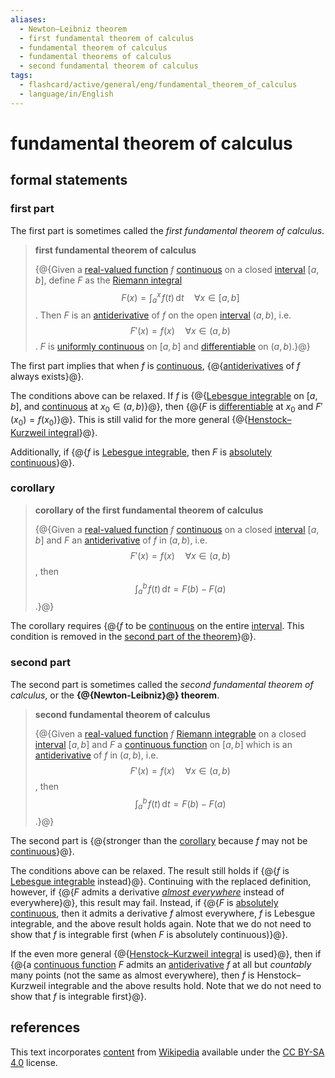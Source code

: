 ```yaml
---
aliases:
  - Newton–Leibniz theorem
  - first fundamental theorem of calculus
  - fundamental theorem of calculus
  - fundamental theorems of calculus
  - second fundamental theorem of calculus
tags:
  - flashcard/active/general/eng/fundamental_theorem_of_calculus
  - language/in/English
---
```


# fundamental theorem of calculus

## formal statements

### first part

The first part is sometimes called the _first fundamental theorem of calculus_.

> __first fundamental theorem of calculus__
>
> {@{Given a [real-valued function](real-valued%20function.md) $f$ [continuous](continuous%20function.md) on a closed [interval](interval%20(mathematics).md) $[a,b]$, define $F$ as the [Riemann integral](Riemann%20integral.md) $$F(x)=\int_a^x\!f(t)\,\mathrm{d}t\quad\forall{x}\in[a,b]$$. Then $F$ is an [antiderivative](antiderivative.md) of $f$ on the open [interval](interval%20(mathematics).md) $(a,b)$, i.e. $$F'(x)=f(x)\quad\forall{x}\in(a,b)$$. $F$ is [uniformly continuous](uniformly%20continuous.md) on $[a,b]$ and [differentiable](differentiable%20function.md) on $(a,b)$.}@}

The first part implies that when $f$ is [continuous](continuous%20function.md), {@{[antiderivatives](antiderivative.md) of $f$ always exists}@}.

The conditions above can be relaxed. If $f$ is {@{[Lebesgue integrable](Lebesgue%20integration.md) on $[a, b]$, and [continuous](continuous%20function.md) at $x_0 \in (a, b)$}@}, then {@{$F$ is [differentiable](differentiable%20function.md) at $x_0$ and $F'(x_0) = f(x_0)$}@}. This is still valid for the more general {@{[Henstock–Kurzweil integral](Henstock–Kurzweil%20integral.md)}@}.

Additionally, if {@{$f$ is [Lebesgue integrable](Lebesgue%20integrable.md), then $F$ is [absolutely continuous](absolute%20continuity.md)}@}.

### corollary

> __corollary of the first fundamental theorem of calculus__
>
> {@{Given a [real-valued function](real-valued%20function.md) $f$ [continuous](continuous%20function.md) on a closed [interval](interval%20(mathematics).md) $[a,b]$ and $F$ an [antiderivative](antiderivative.md) of $f$ in $(a,b)$, i.e. $$F'(x)=f(x)\quad\forall{x}\in(a,b)$$, then $$\int_a^b\!f(t)\,\mathrm{d}t=F(b)-F(a)$$.}@}

The corollary requires {@{$f$ to be [continuous](continuous%20function.md) on the entire [interval](interval%20(mathematics).md). This condition is removed in the [second part of the theorem](#second%20part)}@}.

### second part

The second part is sometimes called the _second fundamental theorem of calculus_, or the __{@{Newton-Leibniz}@} theorem__.

> __second fundamental theorem of calculus__
>
> {@{Given a [real-valued function](real-valued%20function.md) $f$ [Riemann integrable](Riemann%20integral.md#Riemann%20integrable) on a closed [interval](interval%20(mathematics).md) $[a,b]$ and $F$ a [continuous function](continuous%20function.md) on $[a,b]$ which is an [antiderivative](antiderivative.md) of $f$ in $(a,b)$, i.e. $$F'(x)=f(x)\quad\forall{x}\in(a,b)$$, then $$\int_a^b\!f(t)\,\mathrm{d}t=F(b)-F(a)$$.}@}

The second part is {@{stronger than the [corollary](#corollary) because $f$ may not be [continuous](continuous%20function.md)}@}.

The conditions above can be relaxed. The result still holds if {@{$f$ is [Lebesgue integrable](Lebesgue%20integration.md) instead}@}. Continuing with the replaced definition, however, if {@{$F$ admits a derivative _[almost everywhere](almost%20everywhere.md)_ instead of everywhere}@}, this result may fail. Instead, if {@{$F$ is [absolutely continuous](absolute%20continuity.md), then it admits a derivative $f$ almost everywhere, $f$ is Lebesgue integrable, and the above result holds again. Note that we do not need to show that $f$ is integrable first (when $F$ is absolutely continuous)}@}.

If the even more general {@{[Henstock–Kurzweil integral](Henstock–Kurzweil%20integral.md) is used}@}, then if {@{a [continuous function](continuous%20function.md) $F$ admits an [antiderivative](antiderivative.md) $f$ at all but _countably_ many points (not the same as almost everywhere), then $f$ is Henstock–Kurzweil integrable and the above results hold. Note that we do not need to show that $f$ is integrable first}@}.

## references

This text incorporates [content](https://en.wikipedia.org/wiki/fundamental_theorem_of_calculus) from [Wikipedia](Wikipedia.md) available under the [CC BY-SA 4.0](https://creativecommons.org/licenses/by-sa/4.0/) license.
